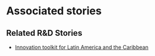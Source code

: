# Associated stories

<!-- !!DO NOT REMOVE!! start autogenerated hyperlinks -->
## Related R&D Stories
- [Innovation toolkit for Latin America and the Caribbean](../stories/?doc=ECU_01)
<!-- !!DO NOT REMOVE!! end autogenerated hyperlinks -->